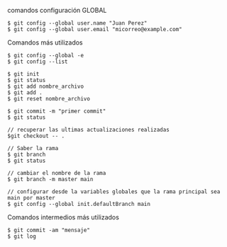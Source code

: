 
comandos configuración GLOBAL
```
$ git config --global user.name "Juan Perez" 
$ git config --global user.email "micorreo@example.com"

```
Comandos más utilizados
```
$ git config --global -e
$ git config --list

$ git init
$ git status
$ git add nombre_archivo
$ git add .
$ git reset nombre_archivo

$ git commit -m "primer commit"
$ git status

// recuperar las ultimas actualizaciones realizadas
$git checkout -- .

// Saber la rama 
$ git branch
$ git status

// cambiar el nombre de la rama
$ git branch -m master main

// configurar desde la variables globales que la rama principal sea main por master
$ git config --global init.defaultBranch main

```

Comandos intermedios más utilizados

```
$ git commit -am "mensaje"
$ git log

```
